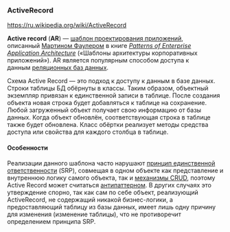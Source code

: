 ### ActiveRecord
https://ru.wikipedia.org/wiki/ActiveRecord

**Active record** (**AR**) — [шаблон проектирования приложений](https://ru.wikipedia.org/wiki/%D0%A8%D0%B0%D0%B1%D0%BB%D0%BE%D0%BD%D1%8B_%D0%BF%D1%80%D0%BE%D0%B5%D0%BA%D1%82%D0%B8%D1%80%D0%BE%D0%B2%D0%B0%D0%BD%D0%B8%D1%8F "Шаблоны проектирования"), описанный [Мартином Фаулером](https://ru.wikipedia.org/wiki/%D0%A4%D0%B0%D1%83%D0%BB%D0%B5%D1%80,_%D0%9C%D0%B0%D1%80%D1%82%D0%B8%D0%BD "Фаулер, Мартин") в книге _[Patterns of Enterprise Application Architecture](https://ru.wikipedia.org/w/index.php?title=Patterns_of_Enterprise_Application_Architecture&action=edit&redlink=1 "Patterns of Enterprise Application Architecture (страница отсутствует)")_ («Шаблоны архитектуры корпоративных приложений»). AR является популярным способом доступа к данным [реляционных баз данных](https://ru.wikipedia.org/wiki/%D0%A0%D0%B5%D0%BB%D1%8F%D1%86%D0%B8%D0%BE%D0%BD%D0%BD%D0%B0%D1%8F_%D0%B1%D0%B0%D0%B7%D0%B0_%D0%B4%D0%B0%D0%BD%D0%BD%D1%8B%D1%85 "Реляционная база данных").

Схема Active Record — это подход к доступу к данным в базе данных. Строки таблицы БД обёрнуты в классы. Таким образом, объектный экземпляр привязан к единственной записи в таблице. После создания объекта новая строка будет добавляться к таблице на сохранение. Любой загруженный объект получает свою информацию от базы данных. Когда объект обновлён, соответствующая строка в таблице также будет обновлена. Класс обёртки реализует методы средства доступа или свойства для каждого столбца в таблице.
#### Особенности
Реализации данного шаблона часто нарушают [принцип единственной ответственности](https://ru.wikipedia.org/wiki/%D0%9F%D1%80%D0%B8%D0%BD%D1%86%D0%B8%D0%BF_%D0%B5%D0%B4%D0%B8%D0%BD%D1%81%D1%82%D0%B2%D0%B5%D0%BD%D0%BD%D0%BE%D0%B9_%D0%BE%D1%82%D0%B2%D0%B5%D1%82%D1%81%D1%82%D0%B2%D0%B5%D0%BD%D0%BD%D0%BE%D1%81%D1%82%D0%B8 "Принцип единственной ответственности") (SRP), совмещая в одном объекте как представление и внутреннюю логику самого объекта, так и [механизмы CRUD](https://ru.wikipedia.org/wiki/CRUD "CRUD"), поэтому Active Record может считаться [антипаттерном](https://ru.wikipedia.org/wiki/%D0%90%D0%BD%D1%82%D0%B8%D0%BF%D0%B0%D1%82%D1%82%D0%B5%D1%80%D0%BD "Антипаттерн"). В других случаях это утверждение спорно, так как сам по себе объект, реализующий ActiveRecord, не содержащий никакой бизнес-логики, а предоставляющий таблицу из базы данных, имеет лишь одну причину для изменения (изменение таблицы), что не противоречит определением принципа SRP.